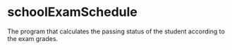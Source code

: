 # schoolExamSchedule
The program that calculates the passing status of the student according to the exam grades.

